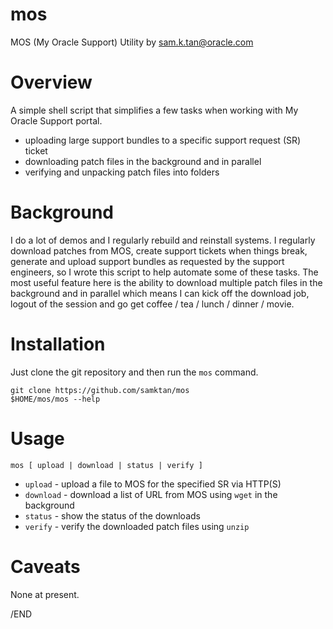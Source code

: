 # mos
MOS (My Oracle Support) Utility by sam.k.tan@oracle.com

# Overview
A simple shell script that simplifies a few tasks when working with My Oracle Support portal.
- uploading large support bundles to a specific support request (SR) ticket
- downloading patch files in the background and in parallel
- verifying and unpacking patch files into folders

# Background
I do a lot of demos and I regularly rebuild and reinstall systems. I regularly download patches from MOS, create support tickets when things break, generate and upload support bundles as requested by the support engineers, so I wrote this script to help automate some of these tasks. The most useful feature here is the ability to download multiple patch files in the background and in parallel which means I can kick off the download job, logout of the session and go get coffee / tea / lunch / dinner / movie.

# Installation
Just clone the git repository and then run the `mos` command.
```
git clone https://github.com/samktan/mos
$HOME/mos/mos --help
```

# Usage
`mos [ upload | download | status | verify ]`

* `upload` - upload a file to MOS for the specified SR via HTTP(S)
* `download` - download a list of URL from MOS using `wget` in the background
* `status` - show the status of the downloads
* `verify` - verify the downloaded patch files using `unzip`

# Caveats
None at present.

/END
